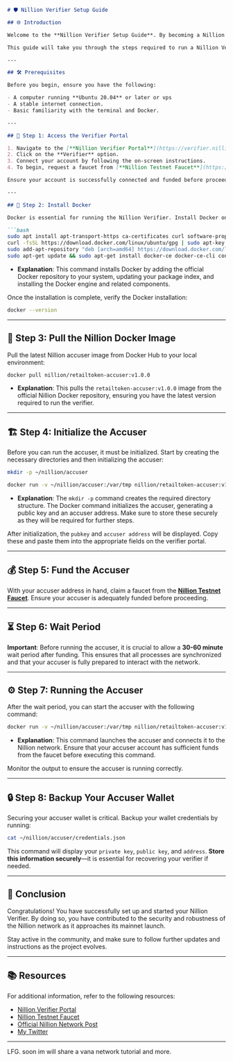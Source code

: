 
```markdown
# 🛡️ Nillion Verifier Setup Guide

## 🌐 Introduction

Welcome to the **Nillion Verifier Setup Guide**. By becoming a Nillion Verifier, you play a pivotal role in maintaining the integrity and security of the Nillion network, particularly as we edge closer to the mainnet launch. Early participants will be recognized for their contributions, distinguishing themselves within the community.

This guide will take you through the steps required to run a Nillion Verifier, from initial setup to ensuring your verifier is running smoothly.

---

## 🛠️ Prerequisites

Before you begin, ensure you have the following:

- A computer running **Ubuntu 20.04** or later or vps
- A stable internet connection.
- Basic familiarity with the terminal and Docker.

---

## 🚀 Step 1: Access the Verifier Portal

1. Navigate to the [**Nillion Verifier Portal**](https://verifier.nillion.com).
2. Click on the **Verifier** option.
3. Connect your account by following the on-screen instructions.
4. To begin, request a faucet from [**Nillion Testnet Faucet**](https://faucet.testnet.nillion.com/).

Ensure your account is successfully connected and funded before proceeding to the next steps.

---

## 🧰 Step 2: Install Docker

Docker is essential for running the Nillion Verifier. Install Docker on your Ubuntu machine using the command below:

```bash
sudo apt install apt-transport-https ca-certificates curl software-properties-common -y && \
curl -fsSL https://download.docker.com/linux/ubuntu/gpg | sudo apt-key add - && \
sudo add-apt-repository "deb [arch=amd64] https://download.docker.com/linux/ubuntu focal stable" && \
sudo apt-get update && sudo apt-get install docker-ce docker-ce-cli containerd.io docker-compose-plugin -y
```

- **Explanation**: This command installs Docker by adding the official Docker repository to your system, updating your package index, and installing the Docker engine and related components.

Once the installation is complete, verify the Docker installation:

```bash
docker --version
```

---

## 🐳 Step 3: Pull the Nillion Docker Image

Pull the latest Nillion accuser image from Docker Hub to your local environment:

```bash
docker pull nillion/retailtoken-accuser:v1.0.0
```

- **Explanation**: This pulls the `retailtoken-accuser:v1.0.0` image from the official Nillion Docker repository, ensuring you have the latest version required to run the verifier.

---

## 🏗️ Step 4: Initialize the Accuser

Before you can run the accuser, it must be initialized. Start by creating the necessary directories and then initializing the accuser:

```bash
mkdir -p ~/nillion/accuser

docker run -v ~/nillion/accuser:/var/tmp nillion/retailtoken-accuser:v1.0.0 initialise
```

- **Explanation**: The `mkdir -p` command creates the required directory structure. The Docker command initializes the accuser, generating a public key and an accuser address. Make sure to store these securely as they will be required for further steps.

After initialization, the `pubkey` and `accuser address` will be displayed. Copy these and paste them into the appropriate fields on the verifier portal.

---

## 💰 Step 5: Fund the Accuser

With your accuser address in hand, claim a faucet from the [**Nillion Testnet Faucet**](https://faucet.testnet.nillion.com/). Ensure your accuser is adequately funded before proceeding.

---

## ⏳ Step 6: Wait Period

**Important**: Before running the accuser, it is crucial to allow a **30-60 minute** wait period after funding. This ensures that all processes are synchronized and that your accuser is fully prepared to interact with the network.

---

## ⚙️ Step 7: Running the Accuser

After the wait period, you can start the accuser with the following command:

```bash
docker run -v ~/nillion/accuser:/var/tmp nillion/retailtoken-accuser:v1.0.0 accuse --rpc-endpoint "http://65.109.222.111:26657" --block-start 5052768
```

- **Explanation**: This command launches the accuser and connects it to the Nillion network. Ensure that your accuser account has sufficient funds from the faucet before executing this command.

Monitor the output to ensure the accuser is running correctly.

---

## 🔒 Step 8: Backup Your Accuser Wallet

Securing your accuser wallet is critical. Backup your wallet credentials by running:

```bash
cat ~/nillion/accuser/credentials.json
```

This command will display your `private key`, `public key`, and `address`. **Store this information securely**—it is essential for recovering your verifier if needed.

---

## 🎉 Conclusion

Congratulations! You have successfully set up and started your Nillion Verifier. By doing so, you have contributed to the security and robustness of the Nillion network as it approaches its mainnet launch.

Stay active in the community, and make sure to follow further updates and instructions as the project evolves.

---

## 📚 Resources

For additional information, refer to the following resources:
- [Nillion Verifier Portal](https://verifier.nillion.com)
- [Nillion Testnet Faucet](https://faucet.testnet.nillion.com/)
- [Official Nillion Network Post](https://x.com/nillionnetwork/status/1828448794528100696)
- [My Twitter](https://x.com/PaxNode)

---

LFG. soon im will share a vana network tutorial and more.
```
